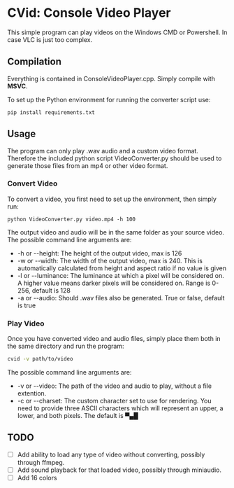 # CVid: Console Video Player

This simple program can play videos on the Windows CMD or Powershell. In case VLC is just too complex.

## Compilation
Everything is contained in ConsoleVideoPlayer.cpp. Simply compile with **MSVC**.

To set up the Python environment for running the converter script use:
```
pip install requirements.txt
```

## Usage
The program can only play .wav audio and a custom video format. Therefore the included python script VideoConverter.py should be used to generate those files from an mp4 or other video format.

### Convert Video
To convert a video, you first need to set up the environment, then simply run:
```
python VideoConverter.py video.mp4 -h 100
```
The output video and audio will be in the same folder as your source video.<br>
The possible command line arguments are:
- -h or --height: The height of the output video, max is 126
- -w or --width: The width of the output video, max is 240. This is automatically calculated from height and aspect ratio if no value is given
- -l or --luminance: The luminance at which a pixel will be considered on. A higher value means darker pixels will be considered on. Range is 0-256, default is 128
- -a or --audio: Should .wav files also be generated. True or false, default is true

### Play Video
Once you have converted video and audio files, simply place them both in the same directory and run the program:

```bash
cvid -v path/to/video
```
The possible command line arguments are:
- -v or --video: The path of the video and audio to play, without a file extention.
- -c or --charset: The custom character set to use for rendering. You need to provide three ASCII characters which will represent an upper, a lower, and both pixels. The default is ▀▄█

## TODO
- [ ] Add ability to load any type of video without converting, possibly through ffmpeg.
- [ ] Add sound playback for that loaded video, possibly through miniaudio.
- [ ] Add 16 colors
